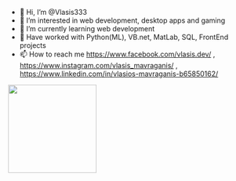 - 👋 Hi, I’m @Vlasis333
- 👀 I’m interested in web development, desktop apps and gaming
- 🌱 I’m currently learning web development
- 💞️ Have worked with Python(ML), VB.net, MatLab, SQL, FrontEnd projects
- 📫 How to reach me https://www.facebook.com/vlasis.dev/  ,  https://www.instagram.com/vlasis_mavraganis/ , https://www.linkedin.com/in/vlasios-mavraganis-b65850162/

<!---
Vlasis333/Vlasis333 is a ✨ special ✨ repository because its `README.md` (this file) appears on your GitHub profile.
You can click the Preview link to take a look at your changes.
--->


<img height="180em" src="https://github-readme-stats.vercel.app/api?username=Vlasis333&show_icons=true&hide_border=true&&count_private=true&include_all_commits=true" />
